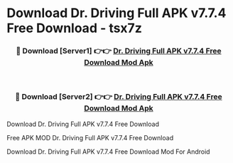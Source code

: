 # Download Dr. Driving Full APK v7.7.4 Free Download - tsx7z



<div align="center">
<h3>🔴 Download [Server1] 👉👉 <a href="https://momento.my/?title=Dr._Driving_Full_APK_v7.7.4_Free_Download">Dr. Driving Full APK v7.7.4 Free Download Mod Apk</a></h3><br>

<h3>🔴 Download [Server2] 👉👉 <a href="https://momento.my/?title=Dr._Driving_Full_APK_v7.7.4_Free_Download">Dr. Driving Full APK v7.7.4 Free Download Mod Apk</a></h3>
</div>



Download Dr. Driving Full APK v7.7.4 Free Download 

Free APK MOD Dr. Driving Full APK v7.7.4 Free Download 

Download Dr. Driving Full APK v7.7.4 Free Download Mod For Android
